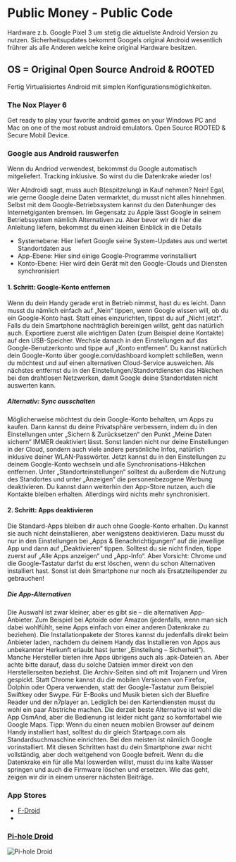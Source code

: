# Public Money - Public Code 
 
 Hardware z.b. Google Pixel 3 um stetig die aktuellste Android Version zu nutzen. Sicherheitsupdates bekommt Googels original Android wesentlich frührer als alle Anderen welche keine original Hardware besitzen.
 
## OS = Original Open Source Android & ROOTED

Fertig Virtualisiertes Android mit simplen Konfigurationsmöglichkeiten. 

### The Nox Player 6

Get ready to play your favorite android games on your Windows PC and Mac on one of the most robust android emulators. Open Source ROOTED & Secure Mobil Device.

### Google aus Android rauswerfen

Wenn du Andriod verwendest, bekommst du Google automatisch mitgeliefert. Tracking inklusive. So wirst du die Datenkrake wieder los!

Wer A(ndroid) sagt, muss auch B(espitzelung) in Kauf nehmen? Nein! Egal, wie gerne Google deine Daten vermarktet, du musst nicht alles hinnehmen. Selbst mit dem Google-Betriebssystem kannst du den Datenhunger des Internetgiganten bremsen. Im Gegensatz zu Apple lässt Google in seinem Betriebssystem nämlich Alternativen zu. Aber bevor wir dir hier die Anleitung liefern, bekommst du einen kleinen Einblick in die Details

- Systemebene: Hier liefert Google seine System-Updates aus und wertet Standortdaten aus
- App-Ebene: Hier sind einige Google-Programme vorinstalliert
- Konto-Ebene: Hier wird dein Gerät mit den Google-Clouds und Diensten synchronisiert

#### 1. Schritt: Google-Konto entfernen

Wenn du dein Handy gerade erst in Betrieb nimmst, hast du es leicht. Dann musst du nämlich einfach auf „Nein“ tippen, wenn Google wissen will, ob du ein Google-Konto hast. Statt eines einzurichten, tippst du auf „Nicht jetzt“. Falls du dein Smartphone nachträglich bereinigen willst, geht das natürlich auch. Exportiere zuerst alle wichtigen Daten (zum Beispiel deine Kontakte) auf den USB-Speicher. Wechsle danach in den Einstellungen auf das Google-Benutzerkonto und tippe auf „Konto entfernen“. Du kannst natürlich dein Google-Konto über google.com/dashboard komplett schließen, wenn du möchtest und auf einen alternativen Cloud-Service ausweichen. Als nächstes entfernst du in den Einstellungen/Standortdiensten das Häkchen bei den drahtlosen Netzwerken, damit Google deine Standortdaten nicht auswerten kann.

##### Alternativ: Sync ausschalten

Möglicherweise möchtest du dein Google-Konto behalten, um Apps zu kaufen. Dann kannst du deine Privatsphäre verbessern, indem du in den Einstellungen unter „Sichern & Zurücksetzen“ den Punkt „Meine Daten sichern“ IMMER deaktiviert lässt. Sonst landen nicht nur deine Einstellungen in der Cloud, sondern auch viele andere persönliche Infos, natürlich inklusive deiner WLAN-Passwörter. Jetzt kannst du in den Einstellungen zu deinem Google-Konto wechseln und alle Synchronisations-Häkchen entfernen. Unter „Standorteinstellungen“ solltest du außerdem die Nutzung des Standortes und unter „Anzeigen“ die personenbezogene Werbung deaktivieren. Du kannst dann weiterhin den App-Store nutzen, auch die Kontakte bleiben erhalten. Allerdings wird nichts mehr synchronisiert.

#### 2. Schritt: Apps deaktivieren

Die Standard-Apps bleiben dir auch ohne Google-Konto erhalten. Du kannst sie auch nicht deinstallieren, aber wenigstens deaktivieren. Dazu musst du nur in den Einstellungen bei „Apps & Benachrichtigungen“ auf die jeweilige App und dann auf „Deaktivieren“ tippen. Solltest du sie nicht finden, tippe zuerst auf „Alle Apps anzeigen“ und „App-Info“. Aber Vorsicht: Chrome und die Google-Tastatur darfst du erst löschen, wenn du schon Alternativen installiert hast. Sonst ist dein Smartphone nur noch als Ersatzteilspender zu gebrauchen!

##### Die App-Alternativen

Die Auswahl ist zwar kleiner, aber es gibt sie – die alternativen App-Anbieter. Zum Beispiel bei Aptoide oder Amazon (jedenfalls, wenn man sich dabei wohlfühlt, seine Apps einfach von einer anderen Datenkrake zu beziehen). Die Installationpakete der Stores kannst du jedenfalls direkt beim Anbieter laden, nachdem du deinem Handy das Installieren von Apps aus unbekannter Herkunft erlaubt hast (unter „Einstellung – Sicherheit“). Manche Hersteller bieten ihre Apps übrigens auch als .apk-Dateien an. Aber achte bitte darauf, dass du solche Dateien immer direkt von den Herstellerseiten beziehst. Die Archiv-Seiten sind oft mit Trojanern und Viren gespickt. Statt Chrome kannst du die mobilen Versionen von Firefox, Dolphin oder Opera verwenden, statt der Google-Tastatur zum Beispiel Swiftkey oder Swype. Für E-Books und Musik bieten sich der Bluefire Reader und der n7player an. Lediglich bei den Kartendiensten musst du wohl ein paar Abstriche machen. Die derzeit beste Alternative ist wohl die App OsmAnd, aber die Bedienung ist leider nicht ganz so komfortabel wie Google Maps. Tipp: Wenn du einen neuen mobilen Browser auf deinem Handy installiert hast, solltest du dir gleich Startpage.com als Standardsuchmaschine einrichten. Bei den meisten ist nämlich Google vorinstalliert. Mit diesen Schritten hast du dein Smartphone zwar nicht vollständig, aber doch weitgehend von Google befreit. Wenn du die Datenkrake ein für alle Mal loswerden willst, musst du ins kalte Wasser springen und auch die Firmware löschen und ersetzen. Wie das geht, zeigen wir dir in einem unserer nächsten Beiträge.

### App Stores

- [F-Droid](https://f-droid.org/de/)
- []()

### [Pi-hole Droid](https://f-droid.org/en/packages/friimaind.piholedroid/)

![Pi-hole Droid](https://f-droid.org/repo/icons-640/friimaind.piholedroid.10004.png)
